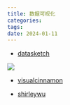 ```yaml
---
title: 数据可视化
categories: 
tags: 
date: 2024-01-11
---
```


- [datasketch](https://www.datasketch.es/)

![](https://cdn.jsdelivr.net/gh/YeeKal/img_land/blog/24/0120240111191654.png)

- [visualcinnamon](https://www.visualcinnamon.com/)

- [shirleywu](https://shirleywu.studio/)